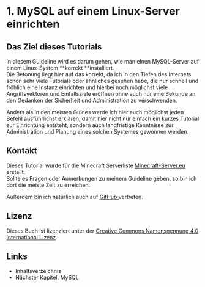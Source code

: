 # 1. MySQL auf einem Linux-Server einrichten

## Das Ziel dieses Tutorials

In diesem Guideline wird es darum gehen, wie man einen MySQL-Server auf einem Linux-System **korrekt **installiert.  
Die Betonung liegt hier auf das korrekt, da ich in den Tiefen des Internets schon sehr viele Tutorials oder ähnliches gesehen habe, die nur schnell und fröhlich eine Instanz einrichten und hierbei noch möglichst viele Angriffsvektoren und Einfallsziele eröffnen ohne auch nur eine Sekunde an den Gedanken der Sicherheit und Administration zu verschwenden.

Anders als in den meisten Guides werde ich hier auch möglichst jeden Befehl ausführlichst erklären, damit hier nicht nur einfach ein kurzes Tutorial zur Einrichtung entsteht, sondern auch langfristige Kenntnisse zur Administration und Planung eines solchen Systemes gewonnen werden.

## Kontakt

Dieses Tutorial wurde für die Minecraft Serverliste [Minecraft-Server.eu](https://minecraft-server.eu) erstellt.  
Sollte es Fragen oder Anmerkungen zu meinem Guideline geben, so bin ich dort die meiste Zeit zu erreichen.

Außerdem bin ich natürlich auch auf [GitHub ](https://github.com/Xhadius "Hier sollte ohnehin jeder FOSS-Liebhaber zu finden sein :)")vertreten.

## Lizenz

Dieses Buch ist lizenziert unter der [Creative Commons Namensnennung 4.0 International Lizenz](https://creativecommons.org/licenses/by/4.0/deed.de "Der Lizenztext inklusive der Bedingungen").



## Links

* Inhaltsverzeichnis
* Nächster Kapitel: MySQL



